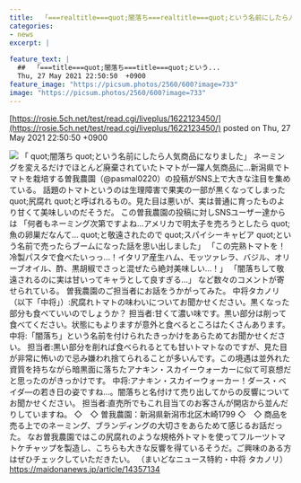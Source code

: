 ```yaml
---
title:  「===realtitle===quot;闇落ち===realtitle===quot;という名前にしたら人気商品になりました」… トマトの意表突くネーミング  
categories:
- news
excerpt: |
  
feature_text: |
  ##  「===title===quot;闇落ち===title===quot;という...
  Thu, 27 May 2021 22:50:50  +0900
feature_image: "https://picsum.photos/2560/600?image=733"
image: "https://picsum.photos/2560/600?image=733"
---
```


[https://rosie.5ch.net/test/read.cgi/liveplus/1622123450/](https://rosie.5ch.net/test/read.cgi/liveplus/1622123450/)
posted on Thu, 27 May 2021 22:50:50  +0900

<!--more-->

![](https://public.potaufeu.asahi.com/ecc6-p/picture/26145396/5ad8ad215576f81ffb5094398b38a5da_640px.jpg) 「 quot;闇落ち quot;という名前にしたら人気商品になりました」 ネーミングを変えるだけでほとんど廃棄されていたトマトが一躍人気商品に…新潟県でトマトを栽培する曽我農園（@pasmal0220）の投稿がSNS上で大きな注目を集めている。 話題のトマトというのは生理障害で果実の一部が黒くなってしまった quot;尻腐れ quot;と呼ばれるもの。見た目は悪いが、実は普通に育ったものより甘くて美味しいのだそうだ。 この曽我農園の投稿に対しSNSユーザー達からは 「何者もネーミング次第ですよね…アメリカで明太子を売ろうとしたら quot;魚の卵巣だなんて… quot;と敬遠されたので quot;スパイシーキャビア quot;という名前で売ったらブームになった話を思い出しました」 「この完熟トマトを！冷製パスタで食べたいっっ…！イタリア産生ハム、モッツァレラ、バジル、オリーブオイル、酢、黒胡椒でさっと混ぜたら絶対美味しい…！」 「闇落ちして敬遠されるのに実は甘いってキャラとして良すぎる…」 など数々のコメントが寄せられている。 曽我農園のご担当者にお話をうかがってみた。 中将タカノリ（以下「中将」）:尻腐れトマトの味わいについてお聞かせください。黒くなった部分も食べていいのでしょうか？ 担当者:甘くて濃い味です。黒い部分は削って食べてください。状態にもよりますが意外と食べるところはたくさんあります。 中将:「闇落ち」という名前を付けられたきっかけをあらためてお聞かせください。 担当者:黒い部分を削れば食べられるとても甘いトマトなのですが、見た目が非常に怖いので忌み嫌われ捨てられることが多いんです。この境遇は並外れた資質を持ちながら暗黒面に落ちたアナキン・スカイーウォーカーに似て可哀想だと思ったのがきっかけです。 中将:アナキン・スカイーウォーカー！ダース・ベイダ—の若き日の姿ですね…。闇落ちと名付けて売り出してからの反響についてお聞かせください。 担当者:直売所でもこれ目当てのお客さんが開店から並んだりしていますね。 ◇　◇ 曽我農園：新潟県新潟市北区木崎1799 ◇　◇ 商品を売る上でのネーミング、ブランディングの大切さをあらためて感じるお話だった。 なお曽我農園ではこの尻腐れのような規格外トマトを使ってフルーツトマトケチャップを製造し、こちらも大きな反響を得ているそうだ。ご興味のある方はぜひチェックしていただきたい。 （まいどなニュース特約・中将 タカノリ） https://maidonanews.jp/article/14357134
